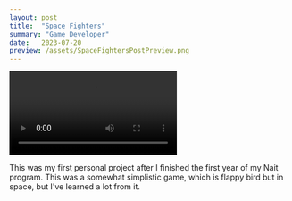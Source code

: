 ```yaml
---
layout: post
title:  "Space Fighters"
summary: "Game Developer"
date:   2023-07-20
preview: /assets/SpaceFightersPostPreview.png
---
```


![Space Fighters](/assets/MidnightOwlBakeryDemoVideo.mp4)

This was my first personal project after I finished the first year of my Nait program. This was a somewhat simplistic game, which is flappy bird but in space, but I've learned a lot from it. 
